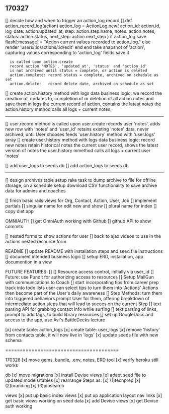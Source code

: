 170327
--------------
[] decide how and when to trigger an action_log record
[] def action_record_log(action)
      action_log = ActionLog.new(
        action_id: action.id, 
        log_date: action.updated_at,
        step: action.step.name,
        notes: action.notes,
        status: action.status,
        next_step: action.next_step
      )
      if action_log.save
        flash[:message] = "Action current values recorded to action_log."
      else
        render 'users/:id/actions/:id/edit'
      end
    end
    take snapshot of 'action', capturing values corresponding to 'action_log' fields
    save it



      is called upon action.create
      record action 'NOTES', 'updated_at', 'status' and 'action_id'
      is not archived until status = complete, or action is deleted
      action.complete: record status = complete, archived on schedule as set
      action.delete:   record delete date, archived on schedule as set

[]  create action.history method with logs data
      business logic: 
        we record the creation of, updates to, completion of or deletion of all action notes and save them in logs
        the current record of action, contains the latest notes
        the action.history method calls all logs + current notes.
 
 
--------------
[]  user.record method 
      is called upon user.create
      records user 'notes', adds new row with 'notes' and 'user_id'
      retains existing 'notes' data, never archived, until User chooses
      feeds 'user.history' method with 'user.logs' array
[]  create user.history method with logs data
      business logic: 
        record new notes
        retain historical notes
        the current user record, shows the latest version of notes
        the user.history mmethod calls all logs + current user 'notes'

 
[] add user_logs to seeds.db
[] add action_logs to seeds.db

--------------
 

[] design archives table
    setup rake task to dump archive to file for offline storage, on a schedule
    setup download CSV functionality to save archive data for admins and coaches

[] finish basic rails views for Org, Contact, Action, User, Job
[] implement partials 
[]   singular name for edit new and show
[]   plural name for index
[]   copy diet app



OMNIAUTH
[] get OmniAuth working with Github
[] github API to show commits

[] nested forms to show actions for user
[] back to ajax videos to use in the actions nested resource form

README
[] update README with installation steps and seed file instructions
[] document intended business logic
[] setup ERD, installation, app documention in a view


FUTURE FEATURES:
[] 
[] Resource access control, initially via user_id
[] Future: use Pundit for authorizing access to resources
[] Setup MailGun with communications to Coach
[] start incorporating tips from career prep track into todo lists
      user can select tips to turn them into 'Actions'
      Actions then become part of the User's daily awareness
[] Step Methods:
      turn them into triggered behaviors
      prompt User for them, offering breakdown of intermediate action steps that will lead to succes on the current Step
[] text parsing API for grabbing contact info while surfing
[] text parsing of links, prompt to add tags, to build library resources
[] set up GoogleDocs and access to the app, use Avi's BattleDecks lecture









[x] create table: action_logs
[x] create table: user_logs
[x] remove 'history' from contacts table, it will now live in 'logs'
[x] update seeds file with new schema 
 
=======================================

170326
[x] move gems, bundle, .env, notes, ERD tool
[x] verify heroku still works

db
[x] move migrations
[x] install Devise views
[x]  adapt seed file to updated models/tables
[x]    rearrange Steps as: 
[x]       (1)techprep 
[x]       (2)branding
[x]       (3)jobsearch

views
[x] put up basic index views
[x] put up application layout nav links
[x] get basic views working on seed data
[x] add Devise views
[x] get Devise auth working












